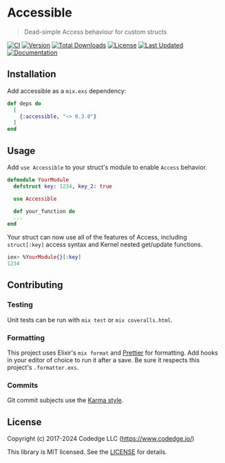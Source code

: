 # Accessible

> Dead-simple Access behaviour for custom structs

[![CI](https://github.com/codedge-llc/accessible/actions/workflows/ci.yml/badge.svg)](https://github.com/codedge-llc/accessible/actions/workflows/ci.yml)
[![Version](https://img.shields.io/hexpm/v/accessible.svg)](https://hex.pm/packages/accessible)
[![Total Downloads](https://img.shields.io/hexpm/dt/accessible.svg)](https://hex.pm/packages/accessible)
[![License](https://img.shields.io/hexpm/l/accessible.svg)](https://github.com/codedge-llc/accessible/blob/master/LICENSE.md)
[![Last Updated](https://img.shields.io/github/last-commit/codedge-llc/accessible.svg)](https://github.com/codedge-llc/accessible/commits/master)
[![Documentation](https://img.shields.io/badge/documentation-gray)](https://hexdocs.pm/accessible/)

## Installation

Add accessible as a `mix.exs` dependency:

```elixir
def deps do
  [
    {:accessible, "~> 0.3.0"}
  ]
end
```

## Usage

Add `use Accessible` to your struct's module to enable `Access` behavior.

```elixir
defmodule YourModule
  defstruct key: 1234, key_2: true

  use Accessible

  def your_function do
  ...
end
```

Your struct can now use all of the features of Access, including `struct[:key]` access syntax and Kernel nested get/update functions.

```elixir
iex> %YourModule{}[:key]
1234
```

## Contributing

### Testing

Unit tests can be run with `mix test` or `mix coveralls.html`.

### Formatting

This project uses Elixir's `mix format` and [Prettier](https://prettier.io) for formatting.
Add hooks in your editor of choice to run it after a save. Be sure it respects this project's
`.formatter.exs`.

### Commits

Git commit subjects use the [Karma style](http://karma-runner.github.io/5.0/dev/git-commit-msg.html).

## License

Copyright (c) 2017-2024 Codedge LLC (https://www.codedge.io/)

This library is MIT licensed. See the [LICENSE](https://github.com/codedge-llc/accessible/blob/master/LICENSE.md) for details.
